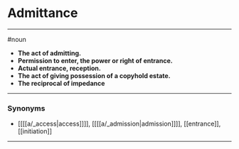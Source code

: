 # Admittance
---
#noun
- **The act of admitting.**
- **Permission to enter, the power or right of entrance.**
- **Actual entrance, reception.**
- **The act of giving possession of a copyhold estate.**
- **The reciprocal of impedance**
---
### Synonyms
- [[[[a/_access|access]]]], [[[[a/_admission|admission]]]], [[entrance]], [[initiation]]
---
